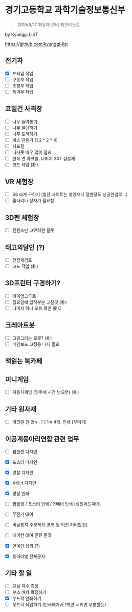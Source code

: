 ﻿# 경기고등학교 과학기술정보통신부
> 2019/8/17 화동제 준비 체크리스트

by Kyunggi LIST

https://github.com/kyunggi-list

## 전기차
- [x] 프레임 작업
- [ ] 구동부 작업
- [ ] 조향부 작업
- [ ] 제어부 작업

## 코일건 사격장
- [ ] 나무 들여놓기
- [ ] 나무 절단하기
- [ ] 나무 도색하기
- [ ] 박스 만들기 (1.2 * 2 * 4)
- [ ] 사포질 
- [ ] 나사못 매우 많이 필요
- [ ] 한쪽 면 아크릴, 나머지 30T 집성재
- [ ] 코드 작업 (朴)

## VR 체험장
- [ ] S8 싸게 구하기 (일단 사이트는 찾았으니 절반정도 성공인걸로...)
- [ ] 울타리나 상자가 필요함

## 3D펜 체험장
- [ ] 컨텐츠만 고민하면 될듯 

## 태고의달인 (?)
- [ ] 원점재검토 
- [ ] 코드 작업 (朴)

## 3D프린터 구경하기?
- [ ] 아이앰그루트
- [ ] 월요일에 압착부분 고칠것 (朴)
- [ ] 나머지 하나 오류 확인 要 C

## 크레아트봇
- [ ] 그림그리는 로봇? (朴)
- [ ] 메인보드 고정용 나사 필요

## 책읽는 북카페

## 미니게임
- [ ] 자동차게임 (당주에 시간 남으면) (朴)

## 기타 원자재
- [ ] 아크릴 판 2m - [ ] 1m 4개, 인쇄 (꾸미기)

## 이공계동아리연합 관련 업무

- [ ] 팜플렛 디자인
- [x] 포스터 디자인
- [x] 명찰 디자인
- [x] X배너 디자인
- [x] 명찰 인쇄
- [ ] 팜플렛 / 포스터 인쇄 / X배너 인쇄 (성원애드피아)
- [ ] 무전기 대여
- [ ] 비닐봉지 주문제작 (8/5 월 이전 처리할것)
- [ ] 에어컨 대여 관련 문의
- [x] 연예인 섭외 (?)
- [x] 동아리별 전체문자


## 기타 할 일
- [ ] 교실 치수 측정
- [ ] 부스 배치 확정하기
- [x] 우드락 인쇄하기
- [ ] 우드락 작업하기 (인쇄해가서 1학년 시키면 무방할듯)